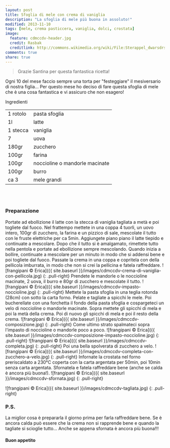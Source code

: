 ```yaml
---
layout: post
title: Sfoglia di mele con crema di vaniglia
description: "La sfoglia di mele più buona in assoluto!"
modified: 2013-11-10
tags: [mele, crema pasticcera, vaniglia, dolci, crostata]
image:
  feature: cdmccdv-header.jpg
  credit: Rasbak
  creditlink: http://commons.wikimedia.org/wiki/File:Sterappel_dwarsdrsn.jpg
comments: true
share: true
---
```


> Grazie Santina per questa fantastica ricetta!

Ogni 10 del mese faccio sempre una torta per "festeggiare" il mesiversario di nostra figlia... Per questo mese ho deciso di fare questa sfoglia di mele che è una cosa fantastica e vi assicuro che non esagero!


<div class="ingredients">
  <div class="ingredients-title">Ingredienti</div>
  <table>
    <tbody>
      <tr>
        <td>1 rotolo</td>
        <td>pasta sfoglia</td>
      </tr>
      <tr>
        <td>1l</td>
        <td>latte</td>
      </tr>
      <tr>
        <td>1 stecca</td>
        <td>vaniglia</td>
      </tr>
      <tr>
        <td>7</td>
        <td>uova</td>
      </tr>
      <tr>
        <td>180gr</td>
        <td>zucchero</td>
      </tr>
      <tr>
        <td>100gr</td>
        <td>farina</td>
      </tr>
      <tr>
        <td>100gr</td>
        <td>noccioline o mandorle macinate</td>
      </tr>
      <tr>
        <td>100gr</td>
        <td>burro</td>        
      </tr>
      <tr>
        <td>ca 3</td>
        <td>mele grandi</td>
      </tr>
    </tbody>
  </table>
  <br></br>
</div>


<h3>
  <font color="grey">
    <i class="icon-cogs"></i>
  </font> Preparazione
</h3>

Portate ad ebollizione il latte con la stecca di vaniglia tagliata a metà e poi togliete dal fuoco. Nel frattempo mettete in una coppa 4 tuorli, un uovo intero, 100gr di zucchero, la farina e un pizzico di sale, mescolate il tutto con le fruste elettriche per ca 5min. Aggiungete piano piano il latte tiepido e continuate a mescolare. Dopo che il tutto si è amalgamato, rimettete tutto nella pentola e portate ad ebollizione sempre mescolando. Quando inizia a bollire, continuate a mescolare per un minuto in modo che si addensi bene e poi togliete dal fuoco. Passate la crema in una coppa e copritela con della pellicola imburrata, in modo che non si crei la pellicina e fatela raffreddare.
![frangipani © Erica]({{ site.baseurl }}/images/cdmccdv-crema-di-vaniglia-con-pellicola.jpg)
{: .pull-right}
Prendete le mandorle o le noccioline macinate, 2 uova, il burro e 80gr di zucchero e mescolate il tutto.
![frangipani © Erica]({{ site.baseurl }}/images/cdmccdv-impasto-noccioline.jpg)
{: .pull-right}
Mettete la pasta sfoglia in una teglia rotonda (28cm) con sotto la carta forno. Pelate e tagliate a spicchi le mele. Poi bucherellate con una forchetta il fondo della pasta sfoglia e cospargeteci un velo di noccioline o mandorle macinate. Sopra mettete gli spicchi di mela e poi la metà della crema. Poi di nuovo gli spicchi di mela e poi il resto della crema.
![frangipani © Erica]({{ site.baseurl }}/images/cdmccdv-composizione.jpg)
{: .pull-right}
Come ultimo strato spalmateci sopra l'impasto di noccioline o mandorle poco a poco.
![frangipani © Erica]({{ site.baseurl }}/images/cdmccdv-composizione-impasto-noccioline.jpg)
{: .pull-right}
![frangipani © Erica]({{ site.baseurl }}/images/cdmccdv-completa.jpg)
{: .pull-right}
Poi una bella spolverata di zucchero a velo.
![frangipani © Erica]({{ site.baseurl }}/images/cdmccdv-completa-con-zucchero-a-velo.jpg)
{: .pull-right}
Infornate la crostata nel forno preriscaldato a 230°C coperta con la carta argentata per 50min, poi 10min senza carta argentata. Sfornatela e fatela raffreddare bene (anche se calda è ancora più buona!).
![frangipani © Erica]({{ site.baseurl }}/images/cdmccdv-sfornata.jpg)
{: .pull-right}

![frangipani © Erica]({{ site.baseurl }}/images/cdmccdv-tagliata.jpg)
{: .pull-right}






<h3>
  <font color="#FFCC00">
    <i class="icon-lightbulb"></i>
  </font> P.S.
</h3>


La miglior cosa è prepararla il giorno prima per farla raffreddare bene. Se è ancora calda può essere che la crema non si rapprende bene e quando la tagliate si scioglie tutto... Anche se appena sfornata è ancora più buona!!!

<h4>Buon appetito
  <font color="red">
    <i class="icon-smile"></i>
  </font>
</h4>
